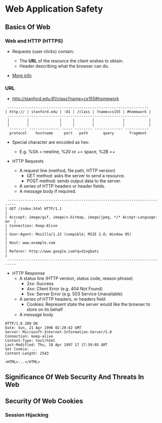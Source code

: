 # Web Application Safety

## Basics Of Web

### Web and HTTP (HTTPS)
* Requests (user clicks) contain:
    * The **URL** of the resource the client wishes to obtain.
    * Header describing what the browser can do.

* [More info](../web-requests/HTTP_Requests_and_Responses.md) 
    
### URL
* http://stanford.edu:81/class?name=cs155#homework

```
 -----------------------------------------------------------------
| http:// | stanford.edu | :81 | /class | ?name=cs155 | #homework |
 -----------------------------------------------------------------
 |        |              |     |        |             |           |
 |        |              |     |        |             |           |
  -------- -------------- ----- -------- ------------- -----------
  protocol    hostname     port   path       query       fragment
```

* Special character are encoded as hex:
    * E.g. %0A = newline, %20 or += space, %2B =+

* HTTP Requests
    * A request line (method, file path, HTTP version)
        * GET method: asks the server to send a resource.
        * POST method: sends output data to the server.
    * A series of HTTP headers or header fields.
    * A message body if required.

```
 --------------------------------------------------------------------------
| GET /index.html HTTP/1.1                                                 |
| Acccept: image/gif, image/x-bitmap, image/jpeg, */* Accept-Language: en  |
| Connection: Keep-Alive                                                   |
| User-Agent: Mozilla/1.22 (compible; MSIE 2.0; Window 95)                 |
| Host: www.example.com                                                    |
| Referer: http://www.google.com?q=dingbats                                |
 --------------------------------------------------------------------------
```

* HTTP Response
    * A status line (HTTP version, status code, reason phrase)
        * 2xx: Success
        * 4xx: Client Error (e.g. 404 Not Found)
        * 5xx: Server Error (e.g. 503 Service Unavailable)
    * A series of HTTP headers, or headers field
        * Cookies: Represent state the server would like the browser to store on its behalf
    * A message body
    
```
HTTP/1.0 200 OK
Date: Sun, 21 Apr 1996 02:20:42 GMT
Server: Microsoft-Internet-Information-Server/5.0
Connection: keep-alive
Content-Type: text/html
Last-Modified: Thu, 18 Apr 1997 17 17:39:05 GMT
Set Cookie: ...
Content-Length: 2543

<HTML>...</HTML>
```

## Significance Of Web Security And Threats In Web

## Security Of Web Cookies 

### Session Hijacking

